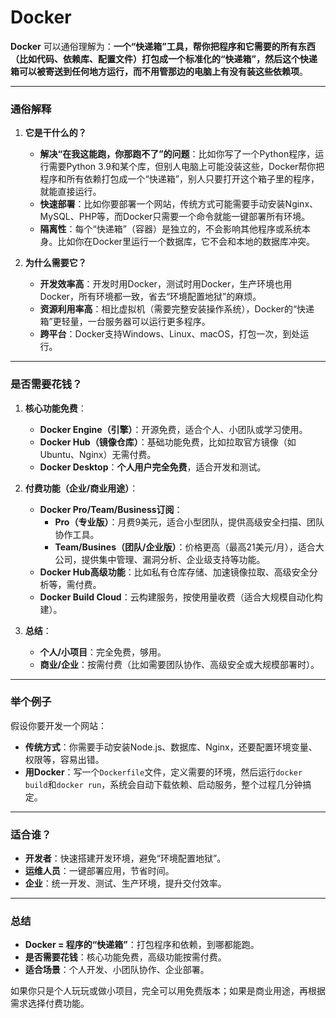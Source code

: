 # Docker

**Docker** 可以通俗理解为：**一个“快递箱”工具，帮你把程序和它需要的所有东西（比如代码、依赖库、配置文件）打包成一个标准化的“快递箱”，然后这个快递箱可以被寄送到任何地方运行，而不用管那边的电脑上有没有装这些依赖项**。  

---

### **通俗解释**
1. **它是干什么的？**
   - **解决“在我这能跑，你那跑不了”的问题**：比如你写了一个Python程序，运行需要Python 3.9和某个库，但别人电脑上可能没装这些，Docker帮你把程序和所有依赖打包成一个“快递箱”，别人只要打开这个箱子里的程序，就能直接运行。
   - **快速部署**：比如你要部署一个网站，传统方式可能需要手动安装Nginx、MySQL、PHP等，而Docker只需要一个命令就能一键部署所有环境。
   - **隔离性**：每个“快递箱”（容器）是独立的，不会影响其他程序或系统本身。比如你在Docker里运行一个数据库，它不会和本地的数据库冲突。

2. **为什么需要它？**
   - **开发效率高**：开发时用Docker，测试时用Docker，生产环境也用Docker，所有环境都一致，省去“环境配置地狱”的麻烦。
   - **资源利用率高**：相比虚拟机（需要完整安装操作系统），Docker的“快递箱”更轻量，一台服务器可以运行更多程序。
   - **跨平台**：Docker支持Windows、Linux、macOS，打包一次，到处运行。

---

### **是否需要花钱？**
1. **核心功能免费**：
   - **Docker Engine（引擎）**：开源免费，适合个人、小团队或学习使用。
   - **Docker Hub（镜像仓库）**：基础功能免费，比如拉取官方镜像（如Ubuntu、Nginx）无需付费。
   - **Docker Desktop**：**个人用户完全免费**，适合开发和测试。

2. **付费功能（企业/商业用途）**：
   - **Docker Pro/Team/Business订阅**：  
     - **Pro（专业版）**：月费9美元，适合小型团队，提供高级安全扫描、团队协作工具。  
     - **Team/Busines（团队/企业版）**：价格更高（最高21美元/月），适合大公司，提供集中管理、漏洞分析、企业级支持等功能。  
   - **Docker Hub高级功能**：比如私有仓库存储、加速镜像拉取、高级安全分析等，需付费。  
   - **Docker Build Cloud**：云构建服务，按使用量收费（适合大规模自动化构建）。

3. **总结**：
   - **个人/小项目**：完全免费，够用。
   - **商业/企业**：按需付费（比如需要团队协作、高级安全或大规模部署时）。

---

### **举个例子**
假设你要开发一个网站：
- **传统方式**：你需要手动安装Node.js、数据库、Nginx，还要配置环境变量、权限等，容易出错。
- **用Docker**：写一个`Dockerfile`文件，定义需要的环境，然后运行`docker build`和`docker run`，系统会自动下载依赖、启动服务，整个过程几分钟搞定。

---

### **适合谁？**
- **开发者**：快速搭建开发环境，避免“环境配置地狱”。
- **运维人员**：一键部署应用，节省时间。
- **企业**：统一开发、测试、生产环境，提升交付效率。

---

### **总结**
- **Docker = 程序的“快递箱”**：打包程序和依赖，到哪都能跑。
- **是否需要花钱**：核心功能免费，高级功能按需付费。
- **适合场景**：个人开发、小团队协作、企业部署。

如果你只是个人玩玩或做小项目，完全可以用免费版本；如果是商业用途，再根据需求选择付费功能。